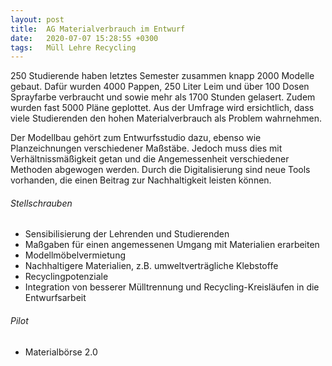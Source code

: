 ```yaml
---
layout: post
title:  AG Materialverbrauch im Entwurf
date:   2020-07-07 15:28:55 +0300
tags:   Müll Lehre Recycling
---
```

250 Studierende haben letztes Semester zusammen knapp 2000 Modelle gebaut. Dafür wurden 4000
Pappen, 250 Liter Leim und über 100 Dosen Sprayfarbe verbraucht und sowie mehr als 1700 Stunden
gelasert. Zudem wurden fast 5000 Pläne geplottet.
Aus der Umfrage wird ersichtlich, dass viele Studierenden den hohen Materialverbrauch als
Problem wahrnehmen.

Der Modellbau gehört zum Entwurfsstudio dazu, ebenso wie Planzeichnungen verschiedener Maßstäbe.
Jedoch muss dies mit Verhältnissmäßigkeit getan und die Angemessenheit verschiedener Methoden
abgewogen werden. Durch die Digitalisierung sind neue Tools vorhanden, die einen Beitrag zur
Nachhaltigkeit leisten können.

###### Stellschrauben

* Sensibilisierung der Lehrenden und Studierenden
* Maßgaben für einen angemessenen Umgang mit Materialien erarbeiten
* Modellmöbelvermietung
* Nachhaltigere Materialien, z.B. umweltverträgliche Klebstoffe
* Recyclingpotenziale
* Integration von besserer Mülltrennung und Recycling-Kreisläufen in die Entwurfsarbeit

###### Pilot

* Materialbörse 2.0